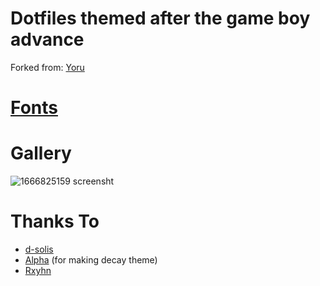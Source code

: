 # Dotfiles themed after the game boy advance

Forked from: [Yoru](https://github.com/rxyhn/yoru)

# [Fonts](https://drive.google.com/file/d/1-HtGlKTYzuiP_jBsT8-m2R8vBbDcnoR0/view?usp=sharing)

# Gallery 

![1666825159 screensht](https://user-images.githubusercontent.com/43517199/198154501-ac6064f9-7e76-40c2-8bcd-66ba253c83ef.png)

# Thanks To

- [d-solis](https://github.com/d-solis)
- [Alpha](https://github.com/alphatechnolog) (for making decay theme)
- [Rxyhn](https://github.com/rxyhn)
